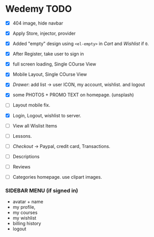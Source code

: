 # Wedemy TODO

- [x] 404 image, hide navbar
- [x] Apply Store, injector, provider
- [x] Added "empty" design using `<el-empty>` in _Cart_ and _Wishlist_ if `0`.
- [x] After Register, take user to sign in
- [x] full screen loading, Single COurse View
- [x] Mobile Layout, Single COurse View
- [x] _Drawer_:  add list -> user ICON, my account, wishlist. and logout
- [x] some PHOTOS + PROMO TEXT on homepage. (unsplash)
- [ ] Layout mobile fix.
- [x] Login, Logout, wishlist to server.
- [ ] View all Wislist Items
- [ ] Lessons.
- [ ] _Checkout_ -> Paypal, credit card, Transactions.
- [ ] Descriptions
- [ ] Reviews
- [ ] Categories homepage. use clipart images.


### SIDEBAR MENU (if signed in)
- avatar + name
- my profile,
- my courses
- my wishlist
- billing history
- logout
